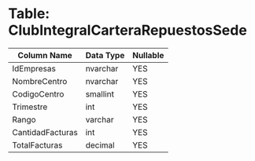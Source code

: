 # Table: ClubIntegralCarteraRepuestosSede

| Column Name | Data Type | Nullable |
|-------------|-----------|----------|
| IdEmpresas | nvarchar | YES |
| NombreCentro | nvarchar | YES |
| CodigoCentro | smallint | YES |
| Trimestre | int | YES |
| Rango | varchar | YES |
| CantidadFacturas | int | YES |
| TotalFacturas | decimal | YES |
